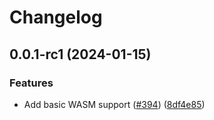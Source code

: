# Changelog

## 0.0.1-rc1 (2024-01-15)


### Features

* Add basic WASM support ([#394](https://github.com/TheOpenDictionary/odict/issues/394)) ([8df4e85](https://github.com/TheOpenDictionary/odict/commit/8df4e851c175dc5677d9580a29e9d38927f796a6))
